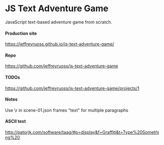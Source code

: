 # JS Text Adventure Game
JavaScript text-based adventure game from scratch.

#### Production site 
https://jeffreyruoss.github.io/js-text-adventure-game/

#### Repo
https://github.com/jeffreyruoss/js-text-adventure-game

#### TODOs
https://github.com/jeffreyruoss/js-text-adventure-game/projects/1

#### Notes
Use \r in scene-01.json frames "text" for multiple paragraphs

#### ASCII text
http://patorjk.com/software/taag/#p=display&f=Graffiti&t=Type%20Something%20
